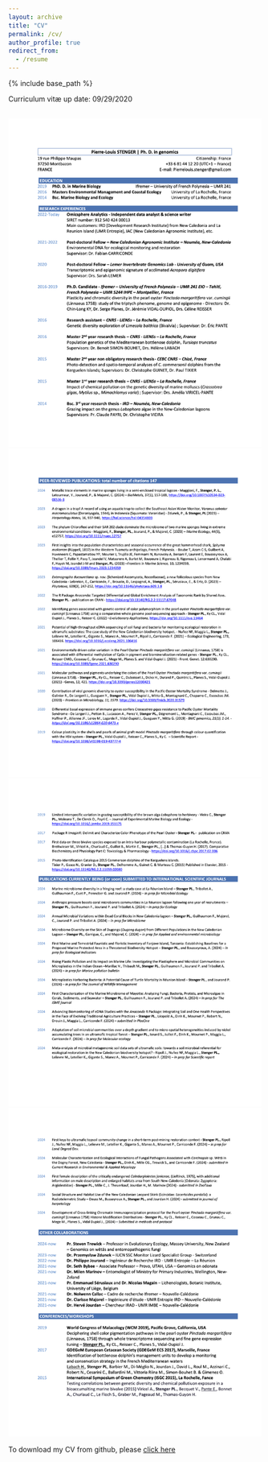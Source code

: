 ```yaml
---
layout: archive
title: "CV"
permalink: /cv/
author_profile: true
redirect_from:
  - /resume
---
```


{% include base_path %}

Curriculum vitæ up date: 09/29/2020

<br/><img src='/images/CV_Stenger_Pierre_Louis_01.png'>
<br/><img src='/images/CV_Stenger_Pierre_Louis_02.png'>
<br/><img src='/images/CV_Stenger_Pierre_Louis_03.png'>
<br/><img src='/images/CV_Stenger_Pierre_Louis_04.png'>

To download my CV from github, please [click here](https://github.com/PLStenger/plstenger.github.io/blob/master/files/CV_Stenger_Pierre_Louis.pdf)
